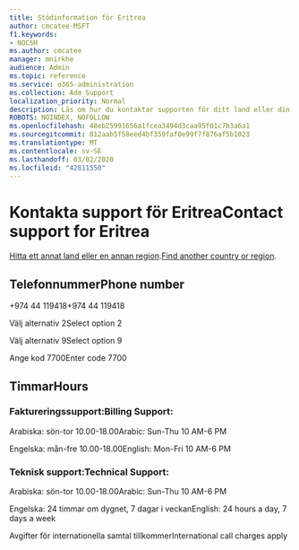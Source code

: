```yaml
---
title: Stödinformation för Eritrea
author: cmcatee-MSFT
f1.keywords:
- NOCSH
ms.author: cmcatee
manager: mnirkhe
audience: Admin
ms.topic: reference
ms.service: o365-administration
ms.collection: Adm_Support
localization_priority: Normal
description: Läs om hur du kontaktar supporten för ditt land eller din region.
ROBOTS: NOINDEX, NOFOLLOW
ms.openlocfilehash: 48eb25991656a1fcea3494d3caa95f01c7b3a6a1
ms.sourcegitcommit: 812aab5f58eed4bf359faf0e99f7f876af5b1023
ms.translationtype: MT
ms.contentlocale: sv-SE
ms.lasthandoff: 03/02/2020
ms.locfileid: "42811550"
---
```

# <a name="contact-support-for-eritrea"></a><span data-ttu-id="3e85b-103">Kontakta support för Eritrea</span><span class="sxs-lookup"><span data-stu-id="3e85b-103">Contact support for Eritrea</span></span>

<span data-ttu-id="3e85b-104">[Hitta ett annat land eller en annan region](../contact-support-for-business-products.md).</span><span class="sxs-lookup"><span data-stu-id="3e85b-104">[Find another country or region](../contact-support-for-business-products.md).</span></span>

## <a name="phone-number"></a><span data-ttu-id="3e85b-105">Telefonnummer</span><span class="sxs-lookup"><span data-stu-id="3e85b-105">Phone number</span></span>
<span data-ttu-id="3e85b-106">+974 44 119418</span><span class="sxs-lookup"><span data-stu-id="3e85b-106">+974 44 119418</span></span>

<span data-ttu-id="3e85b-107">Välj alternativ 2</span><span class="sxs-lookup"><span data-stu-id="3e85b-107">Select option 2</span></span>

<span data-ttu-id="3e85b-108">Välj alternativ 9</span><span class="sxs-lookup"><span data-stu-id="3e85b-108">Select option 9</span></span>

<span data-ttu-id="3e85b-109">Ange kod 7700</span><span class="sxs-lookup"><span data-stu-id="3e85b-109">Enter code 7700</span></span>

## <a name="hours"></a><span data-ttu-id="3e85b-110">Timmar</span><span class="sxs-lookup"><span data-stu-id="3e85b-110">Hours</span></span>
### <a name="billing-support"></a><span data-ttu-id="3e85b-111">Faktureringssupport:</span><span class="sxs-lookup"><span data-stu-id="3e85b-111">Billing Support:</span></span>

<span data-ttu-id="3e85b-112">Arabiska: sön-tor 10.00-18.00</span><span class="sxs-lookup"><span data-stu-id="3e85b-112">Arabic: Sun-Thu 10 AM-6 PM</span></span>

<span data-ttu-id="3e85b-113">Engelska: mån-fre 10.00-18.00</span><span class="sxs-lookup"><span data-stu-id="3e85b-113">English: Mon-Fri 10 AM-6 PM</span></span>

### <a name="technical-support"></a><span data-ttu-id="3e85b-114">Teknisk support:</span><span class="sxs-lookup"><span data-stu-id="3e85b-114">Technical Support:</span></span>

<span data-ttu-id="3e85b-115">Arabiska: sön-tor 10.00-18.00</span><span class="sxs-lookup"><span data-stu-id="3e85b-115">Arabic: Sun-Thu 10 AM-6 PM</span></span>

<span data-ttu-id="3e85b-116">Engelska: 24 timmar om dygnet, 7 dagar i veckan</span><span class="sxs-lookup"><span data-stu-id="3e85b-116">English: 24 hours a day, 7 days a week</span></span>

<span data-ttu-id="3e85b-117">Avgifter för internationella samtal tillkommer</span><span class="sxs-lookup"><span data-stu-id="3e85b-117">International call charges apply</span></span>
